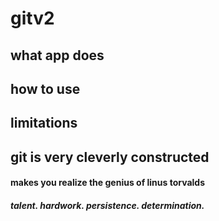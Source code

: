 # gitv2
## what app does

## how to use

## limitations
## git is very cleverly constructed
#### makes you realize the genius of linus torvalds
##### talent. hardwork. persistence. determination.

